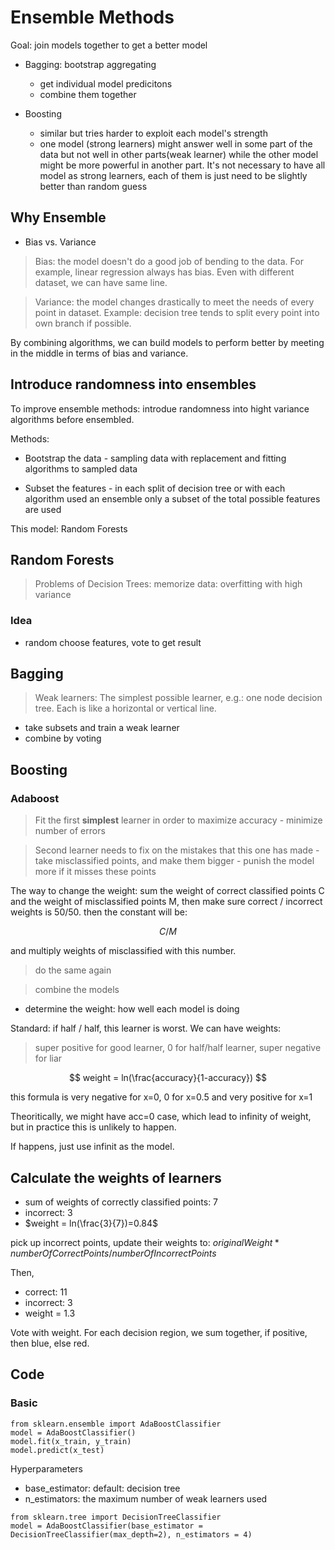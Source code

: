 # Ensemble Methods

Goal: join models together to get a better model

- Bagging: bootstrap aggregating
  - get individual model predicitons
  - combine them together

- Boosting
  - similar but tries harder to exploit each model's strength
  - one model (strong learners) might answer well in some part of the data but not well in other parts(weak learner) while the other model might be more powerful in another part. It's not necessary to have all model as strong learners, each of them is just need to be slightly better than random guess


## Why Ensemble

- Bias vs. Variance

> Bias: the model doesn't do a good job of bending to the data. For example, linear regression always has bias. Even with different dataset, we can have same line.

> Variance: the model changes drastically to meet the needs of every point in dataset. Example: decision tree tends to split every point into own branch if possible.

By combining algorithms, we can build models to perform better by meeting in the middle in terms of bias and variance.

## Introduce randomness into ensembles

To improve ensemble methods: introdue randomness into hight variance algorithms before ensembled.

Methods:

- Bootstrap the data - sampling data with replacement and fitting algorithms to sampled data

- Subset the features - in each split of decision tree or with each algorithm used an ensemble only a subset of the total possible features are used

This model: Random Forests

## Random Forests

> Problems of Decision Trees: memorize data: overfitting with high variance

### Idea

- random choose features, vote to get result


## Bagging

> Weak learners: The simplest possible learner, e.g.: one node decision tree. Each is like a horizontal or vertical line.

- take subsets and train a weak learner
- combine by voting

## Boosting

### Adaboost

> Fit the first **simplest** learner in order to maximize accuracy - minimize number of errors

> Second learner needs to fix on the mistakes that this one has made - take misclassified points, and make them bigger - punish the model more if it misses these points

The way to change the weight: sum the weight of correct classified points C and the weight of misclassified points M, then make sure correct / incorrect weights is 50/50. then the constant will be: 

$$C / M$$

and multiply weights of misclassified with this number.

> do the same again

> combine the models

- determine the weight: how well each model is doing

Standard: if half / half, this learner is worst.
We can have weights:
> super positive for good learner, 0 for half/half learner, super negative for liar

$$
    weight = ln(\frac{accuracy}{1-accuracy})
$$

this formula is very negative for x=0, 0 for x=0.5 and very positive for x=1

Theoritically, we might have acc=0 case, which lead to infinity of weight, but in practice this is unlikely to happen.

If happens, just use infinit as the model.


## Calculate the weights of learners

- sum of weights of correctly classified points: 7
- incorrect: 3
- $weight = ln(\frac{3}{7})=0.84$

pick up incorrect points, update their weights to:
$originalWeight * numberOfCorrectPoints / numberOfIncorrectPoints$

Then,
- correct: 11
- incorrect: 3
- weight = 1.3

Vote with weight.
For each decision region, we sum together, if positive, then blue, else red.


## Code

### Basic

```{python}
from sklearn.ensemble import AdaBoostClassifier
model = AdaBoostClassifier()
model.fit(x_train, y_train)
model.predict(x_test)
```

Hyperparameters

- base_estimator: default: decision tree
- n_estimators: the maximum number of weak learners used

```{python}
from sklearn.tree import DecisionTreeClassifier
model = AdaBoostClassifier(base_estimator = DecisionTreeClassifier(max_depth=2), n_estimators = 4)
```

